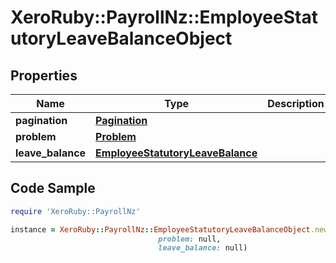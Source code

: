 # XeroRuby::PayrollNz::EmployeeStatutoryLeaveBalanceObject

## Properties

Name | Type | Description | Notes
------------ | ------------- | ------------- | -------------
**pagination** | [**Pagination**](Pagination.md) |  | [optional] 
**problem** | [**Problem**](Problem.md) |  | [optional] 
**leave_balance** | [**EmployeeStatutoryLeaveBalance**](EmployeeStatutoryLeaveBalance.md) |  | [optional] 

## Code Sample

```ruby
require 'XeroRuby::PayrollNz'

instance = XeroRuby::PayrollNz::EmployeeStatutoryLeaveBalanceObject.new(pagination: null,
                                 problem: null,
                                 leave_balance: null)
```


